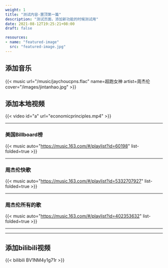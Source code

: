 ```yaml
---
weight: 1
title: "测试内容-置顶第一篇"
description: "测试页面，添加新功能的时候测试用"
date: 2021-08-12T19:25:21+08:00
draft: false

resources:
- name: "featured-image"
  src: "featured-image.jpg"
---
```

<!--more-->
## 添加音乐
{{< music url="/music/jaychoucpns.flac" name=超跑女神 artist=周杰伦 cover="/images/jintanhao.jpg" >}}
<!---
```markdown
{{</* music url="/music/xxx.flac" name=xxx artist=xxx cover="/images/xxx.jpg" */>}}
```
--->
## 添加本地视频
{{< video id="a" url="economicprinciples.mp4" >}}
<!---
```markdown
{{< video id="a" url="/videos/testvideo.mp4" sub="" >}}
```
--->
-------------------------
### 美国Billboard榜
<!--美国Billboard榜-->
<!--{{< music auto="https://music.163.com/#/playlist?id=60198" >}}-->
{{< music auto="https://music.163.com/#/playlist?id=60198" list-folded=true >}}

---------------------------------
### 周杰伦快歌
<!--周杰伦快歌-->
{{< music auto="https://music.163.com/#/playlist?id=5332707927" list-folded=true >}}

-------------------------
### 周杰伦所有的歌
<!--周杰伦所有的歌-->
{{< music auto="https://music.163.com/#/playlist?id=402353632" list-folded=true >}}

------------------------------------------
<!--测试本地视频-->
<!--<video id="video" controls="" preload="none" poster="featured-image.jpg">
      <source id="mp4" src="economicprinciples.mp4" type="video/mp4">
</video>-->

-------------------

<!--
0
<video width="320" height="240" controls>
    <source src="movie1.mp4" type="video/mp4">
</video>
-------------------------
1

<video src="/movie/movie1.mp4" controls="controls" width="500" height="300"></video>

-----------------
2


<video width="500" height="250" controls="controls">
<source src="/movie/movie1.mp4" type="video/mp4">
</video>

----------------------------------
3

<video width="720" height="303" controls>
<source src="https://movie.cy798.cn/%E9%BB%91%E8%B1%B9.Black.Panther.2018.BD720P.X264.AAC.English.CHS-ENG.mp4" type="video/mp4">
</video>

-------------------------------------
4

<video src="https://movie.cy798.cn/Blue.Planet.S02.2017.BluRay.1080p.DTS-HD.MA5.1.2Audio.x264-CHD/Blue.Planet.S02E01.One.Ocean.2017.BluRay.1080p.DTS-HD.MA5.1.2Audio.x264-CHD.mkv" controls="controls" width="720" height="405"></video>
-->

## 添加bilibili视频

{{< bilibili BV1NM4y1g71r >}}
<!---
```markdown
{{</* bilibili xxx */>}}
```
--->
